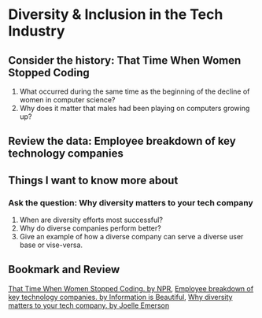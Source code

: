 # Diversity & Inclusion in the Tech Industry

## Consider the history: That Time When Women Stopped Coding

1. What occurred during the same time as the beginning of the decline of women in computer science?
2. Why does it matter that males had been playing on computers growing up?

## Review the data: Employee breakdown of key technology companies



## Things I want to know more about

### Ask the question: Why diversity matters to your tech company

1. When are diversity efforts most successful?
2. Why do diverse companies perform better?
3. Give an example of how a diverse company can serve a diverse user base or vise-versa.

## Bookmark and Review

[That Time When Women Stopped Coding. by NPR](https://www.npr.org/sections/money/2014/10/21/357629765/when-women-stopped-coding),
[Employee breakdown of key technology companies. by Information is Beautiful](https://informationisbeautiful.net/visualizations/diversity-in-tech/),
[Why diversity matters to your tech company. by Joelle Emerson](https://www.usatoday.com/story/tech/columnist/2015/07/21/why-diversity-matters-your-tech-company/30419871/)